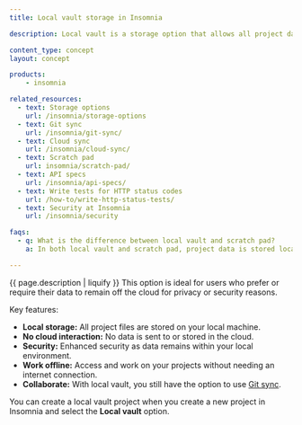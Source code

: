 ```yaml
---
title: Local vault storage in Insomnia

description: Local vault is a storage option that allows all project data to be stored locally on your device.

content_type: concept
layout: concept

products:
    - insomnia

related_resources:
  - text: Storage options
    url: /insomnia/storage-options
  - text: Git sync
    url: /insomnia/git-sync/
  - text: Cloud sync
    url: /insomnia/cloud-sync/
  - text: Scratch pad
    url: insomnia/scratch-pad/
  - text: API specs
    url: /insomnia/api-specs/
  - text: Write tests for HTTP status codes
    url: /how-to/write-http-status-tests/
  - text: Security at Insomnia
    url: /insomnia/security

faqs:
  - q: What is the difference between local vault and scratch pad?
    a: In both local vault and scratch pad, project data is stored locally. With local vault, you can also use git sync. In scratch pad, all data is stored locally, so it is best suited for individual developers who aren't working as part of a team.

---
```


{{ page.description | liquify }}
This option is ideal for users who prefer or require their data to remain off the cloud for privacy or security reasons.

Key features:
* **Local storage:** All project files are stored on your local machine.
* **No cloud interaction:** No data is sent to or stored in the cloud.
* **Security:** Enhanced security as data remains within your local environment.
* **Work offline:** Access and work on your projects without needing an internet connection.
* **Collaborate:** With local vault, you still have the option to use [Git sync](/insomnia/git-sync/).

You can create a local vault project when you create a new project in Insomnia and select the **Local vault** option.